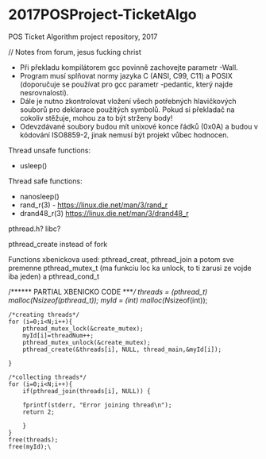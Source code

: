 # 2017POSProject-TicketAlgo
POS Ticket Algorithm project repository, 2017



// Notes from forum, jesus fucking christ
* Při překladu kompilátorem gcc povinně zachovejte parametr -Wall.
* Program musí splňovat normy jazyka C (ANSI, C99, C11) a POSIX (doporučuje se používat pro gcc parametr -pedantic, který najde nesrovnalosti).
* Dále je nutno zkontrolovat vložení všech potřebných hlavičkových souborů pro deklarace použitých symbolů. Pokud si překladač na cokoliv stěžuje, mohou za to být strženy body! 
* Odevzdávané soubory budou mít unixové konce řádků (0x0A) a budou v kódování ISO8859-2, jinak nemusí být projekt vůbec hodnocen.


Thread unsafe functions:
* usleep()

Thread safe functions: 
* nanosleep()
* rand_r(3) - https://linux.die.net/man/3/rand_r
* drand48_r(3) https://linux.die.net/man/3/drand48_r



pthread.h? libc?

pthread_create instead of fork

Functions xbenickova used:
 pthread_creat, pthread_join a potom sve premenne pthread_mutex_t (ma funkciu loc ka unlock, to ti zarusi ze vojde iba jeden)
a pthread_cond_t

/****** PARTIAL XBENICKO CODE *******/
threads = (pthread_t*) malloc(N*sizeof(pthread_t));
	myId = (int*) malloc(N*sizeof(int));

	/*creating threads*/
	for (i=0;i<N;i++){
		pthread_mutex_lock(&create_mutex);
		myId[i]=threadNum++;
		pthread_mutex_unlock(&create_mutex);
		pthread_create(&threads[i], NULL, thread_main,&myId[i]);
		
	}

	/*collecting threads*/
	for (i=0;i<N;i++){
		if(pthread_join(threads[i], NULL)) {

		fprintf(stderr, "Error joining thread\n");
		return 2;

		}
	}
	free(threads);
	free(myId);\